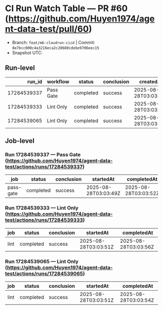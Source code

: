 # CI Run Watch Table — PR #60 (https://github.com/Huyen1974/agent-data-test/pull/60)

- Branch: `feat/m6-cloudrun-cicd`  |  Commit: `8e7bcc000c4a3216eca2c20680cdebe9706eec15`
- Snapshot UTC:

## Run-level
| run_id | workflow | status | conclusion | createdAt | url |
|-------:|---------|--------|------------|-----------|-----|
| 17284539337 | Pass Gate | completed | success | 2025-08-28T03:03:46Z | https://github.com/Huyen1974/agent-data-test/actions/runs/17284539337 |
| 17284539333 | Lint Only | completed | success | 2025-08-28T03:03:46Z | https://github.com/Huyen1974/agent-data-test/actions/runs/17284539333 |
| 17284539065 | Lint Only | completed | success | 2025-08-28T03:03:45Z | https://github.com/Huyen1974/agent-data-test/actions/runs/17284539065 |

## Job-level

### Run 17284539337 — Pass Gate (https://github.com/Huyen1974/agent-data-test/actions/runs/17284539337)
| job | status | conclusion | startedAt | completedAt |
|-----|--------|------------|-----------|-------------|
| pass-gate | completed | success | 2025-08-28T03:03:49Z | 2025-08-28T03:03:52Z |

### Run 17284539333 — Lint Only (https://github.com/Huyen1974/agent-data-test/actions/runs/17284539333)
| job | status | conclusion | startedAt | completedAt |
|-----|--------|------------|-----------|-------------|
| lint | completed | success | 2025-08-28T03:03:51Z | 2025-08-28T03:03:56Z |

### Run 17284539065 — Lint Only (https://github.com/Huyen1974/agent-data-test/actions/runs/17284539065)
| job | status | conclusion | startedAt | completedAt |
|-----|--------|------------|-----------|-------------|
| lint | completed | success | 2025-08-28T03:03:51Z | 2025-08-28T03:03:54Z |
